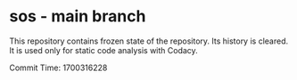 # sos - main branch

This repository contains frozen state of the repository.
Its history is cleared. It is used only for static code
analysis with Codacy.

Commit Time: 1700316228
